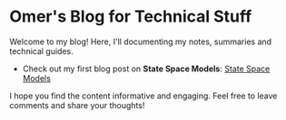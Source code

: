 # Omer's Blog for Technical Stuff

Welcome to my blog! Here, I'll documenting my notes, summaries and technical guides.

* Check out my first blog post on **State Space Models**: [State Space Models](state-space-models/state-space-models.md)

I hope you find the content informative and engaging. Feel free to leave comments and share your thoughts!
